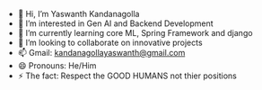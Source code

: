 - 👋 Hi, I’m Yaswanth Kandanagolla
- 👀 I’m interested in Gen AI and Backend Development
- 🌱 I’m currently learning core ML, Spring Framework and django
- 💞️ I’m looking to collaborate on innovative projects
- 📫 Gmail: kandanagollayaswanth@gmail.com
- 😄 Pronouns: He/Him
- ⚡ The fact: Respect the GOOD HUMANS not thier positions

<!---
Yaswanth0708/Yaswanth0708 is a ✨ special ✨ repository because its `README.md` (this file) appears on your GitHub profile.
You can click the Preview link to take a look at your changes.
--->
